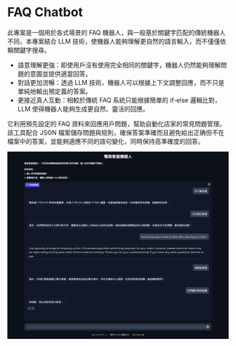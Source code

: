 # FAQ Chatbot

此專案是一個用於各式場景的 FAQ 機器人，與一般基於關鍵字匹配的傳統機器人不同，本專案結合 LLM 技術，使機器人能夠理解更自然的語言輸入，而不僅僅依賴關鍵字搜尋。

- 語意理解更強：即使用戶沒有使用完全相同的關鍵字，機器人仍然能夠理解問題的意圖並提供適當回答。
- 對話更加流暢：透過 LLM 技術，機器人可以根據上下文調整回應，而不只是單純地輸出預定義的答案。
- 更接近真人互動：相較於傳統 FAQ 系統只能根據簡單的 if-else 邏輯比對，LLM 使得機器人能夠生成更自然、靈活的回應。

它利用預先設定的 FAQ 資料來回應用戶問題，幫助自動化店家的常見問題管理。該工具配合 JSON 檔案儲存問題與规則，確保答案準確而且避免給出正确但不在檔案中的答案，並能夠適應不同的語句變化，同時保持高準確度的回答。

![](./docs/images/chatbot.png)
